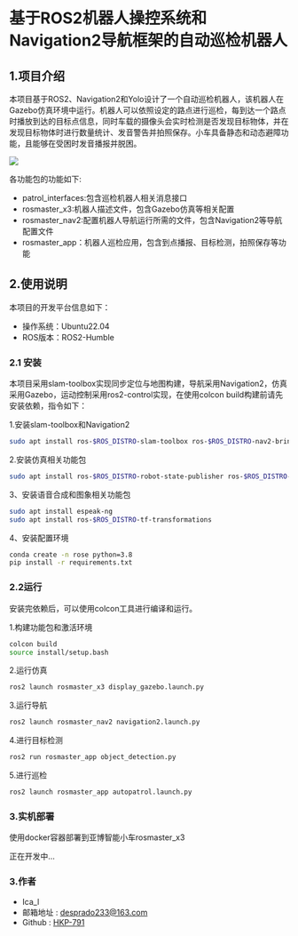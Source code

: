 # 基于ROS2机器人操控系统和Navigation2导航框架的自动巡检机器人

## 1.项目介绍
本项目基于ROS2、Navigation2和Yolo设计了一个自动巡检机器人，该机器人在Gazebo仿真环境中运行。机器人可以依照设定的路点进行巡检，每到达一个路点时播放到达的目标点信息，同时车载的摄像头会实时检测是否发现目标物体，并在发现目标物体时进行数量统计、发音警告并拍照保存。小车具备静态和动态避障功能，且能够在受困时发音播报并脱困。

<img src="material/output.gif">

各功能包的功能如下:
- patrol_interfaces:包含巡检机器人相关消息接口
- rosmaster_x3:机器人描述文件，包含Gazebo仿真等相关配置
- rosmaster_nav2:配置机器人导航运行所需的文件，包含Navigation2等导航配置文件
- rosmaster_app：机器人巡检应用，包含到点播报、目标检测，拍照保存等功能

## 2.使用说明

本项目的开发平台信息如下：

- 操作系统：Ubuntu22.04
- ROS版本：ROS2-Humble 

### 2.1 安装

本项目采用slam-toolbox实现同步定位与地图构建，导航采用Navigation2，仿真采用Gazebo，运动控制采用ros2-control实现，在使用colcon build构建前请先安装依赖，指令如下：

1.安装slam-toolbox和Navigation2
```bash
sudo apt install ros-$ROS_DISTRO-slam-toolbox ros-$ROS_DISTRO-nav2-bringup
```
2.安装仿真相关功能包
```bash
sudo apt install ros-$ROS_DISTRO-robot-state-publisher ros-$ROS_DISTRO-joint-state-publisher ros-$ROS_DISTRO-gazebo-ros-pkgs ros-$ROS_DISTRO-gazebo-ros-controllers
```
3、安装语音合成和图象相关功能包
```bash
sudo apt install espeak-ng
sudo apt install ros-$ROS_DISTRO-tf-transformations
```
4、安装配置环境
```bash
conda create -n rose python=3.8
pip install -r requirements.txt
```

### 2.2运行

安装完依赖后，可以使用colcon工具进行编译和运行。

1.构建功能包和激活环境
```bash
colcon build
source install/setup.bash
```
2.运行仿真
```bash
ros2 launch rosmaster_x3 display_gazebo.launch.py
```
3.运行导航
```bash
ros2 launch rosmaster_nav2 navigation2.launch.py
```
4.进行目标检测
```bash
ros2 run rosmaster_app object_detection.py
```
5.进行巡检
```bash
ros2 launch rosmaster_app autopatrol.launch.py
```

### 3.实机部署

使用docker容器部署到亚博智能小车rosmaster_x3

正在开发中...

### 3.作者

- Ica_l
- 邮箱地址 : [desprado233@163.com](desprado233@163.com)
- Github : [HKP-791](https://github.com/HKP-791)